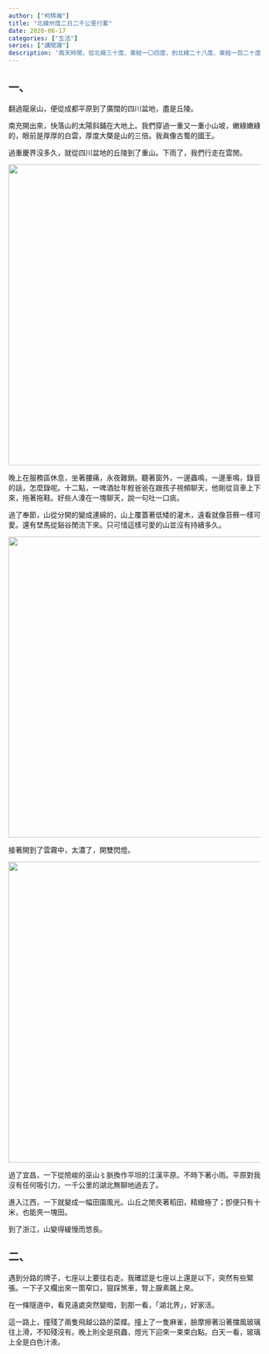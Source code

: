 ```yaml
---
author: ["柯棋瀚"]
title: "北緯卅度二日二千公里行畧"
date: 2020-06-17
categories: ["生活"]
series: ["講閒譚"]
description: '兩天時閒，從北緯三十度、東經一〇四度，到北緯二十八度、東經一百二十度。'
---
```


## 一、

翻過龍泉山，便從成都平原到了廣闊的四川盆地，盡是丘陵。

南充開出來，快落山的太陽斜鋪在大地上。我們穿過一重又一重小山坡，嫩綠嫩綠的，眼前是厚厚的白雲，厚度大槩是山的三倍。我眞像古蜀的國王。

過重慶界沒多久，就從四川盆地的丘陵到了重山。下雨了，我們行走在雲閒。

<img src="https://pic.imgdb.cn/item/5eeacb4314195aa594e68806.jpg" width="600">

晚上在服務區休息，坐著腰痛，永夜難銷。聽著窗外，一邊蟲鳴，一邊車鳴，錄音的話，怎麼錄呢。十二點，一啤酒肚年輕爸爸在跟孩子視頻聊天，他剛從貨車上下來，拖著拖鞋。好些人湊在一塊聊天，說一句吐一口痰。

過了奉節，山從分開的變成連綿的，山上覆蓋著低矮的灌木，遠看就像苔蘚一樣可愛。還有埜馬從谿谷閒流下來。只可惜這樣可愛的山並沒有持續多久。

<img src="https://pic.imgdb.cn/item/5eeacb4314195aa594e68800.jpg" width="600">

接著開到了雲霧中，太濃了，開雙閃燈。

<img src="https://pic.imgdb.cn/item/5eeacb4314195aa594e687fd.jpg" width="600">

過了宜昌，一下從險峻的巫山〻脈換作平坦的江漢平原。不時下著小雨。平原對我沒有任何吸引力，一千公里的湖北無聊地過去了。

進入江西，一下就變成一幅田園風光。山丘之閒夾著稻田，精緻極了；卽便只有十米，也能夾一塊田。

到了浙江，山變得緩慢而悠長。

## 二、

遇到分路的牌子，七座以上要往右走。我確認是七座以上還是以下，突然有些緊張。一下子又欄出來一箇窄口，狠踩煞車，腎上腺素飆上來。

在一條隧道中，看見遠處突然變暗，到那一看，「湖北界」，好家活。

這一路上，撞殘了兩隻飛越公路的菜蝶。撞上了一隻麻雀，臉摩擦著沿著擋風玻璃往上滑，不知殘沒有。晚上則全是飛蟲，燈光下迎來一束束白點。白天一看，玻璃上全是白色汁液。